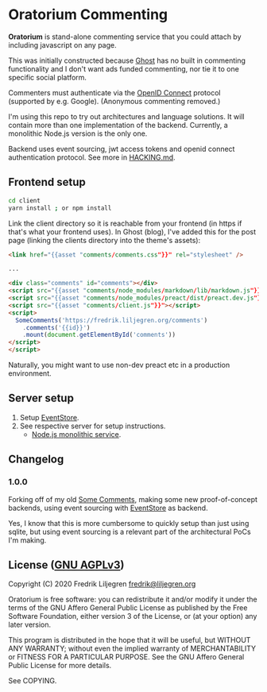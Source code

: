Oratorium Commenting
====================

**Oratorium** is stand-alone commenting service that you could attach by
including javascript on any page.

This was initially constructed because [Ghost](https://ghost.org/) has no built
in commenting functionality and I don't want ads funded commenting, nor tie it
to one specific social platform.

Commenters must authenticate via the
[OpenID Connect](https://openid.net/connect/) protocol (supported by
e.g. Google).  (Anonymous commenting removed.)

I'm using this repo to try out architectures and language solutions.  It will
contain more than one implementation of the backend.  Currently, a monolithic
Node.js version is the only one.

Backend uses event sourcing, jwt access tokens and openid connect
authentication protocol.  See more in [HACKING.md](./HACKING.md).


Frontend setup
--------------

```bash
cd client
yarn install ; or npm install
```

Link the client directory so it is reachable from your frontend (in https if
that's what your frontend uses).  In Ghost (blog), I've added this for the post
page (linking the clients directory into the theme's assets):

```html
<link href="{{asset "comments/comments.css"}}" rel="stylesheet" />

...

<div class="comments" id="comments"></div>
<script src="{{asset "comments/node_modules/markdown/lib/markdown.js"}}"></script>
<script src="{{asset "comments/node_modules/preact/dist/preact.dev.js"}}"></script>
<script src="{{asset "comments/client.js"}}"></script>
<script>
  SomeComments('https://fredrik.liljegren.org/comments')
    .comments('{{id}}')
    .mount(document.getElementById('comments'))
</script>
</script>
```

Naturally, you might want to use non-dev preact etc in a production environment.


Server setup
------------

1. Setup [EventStore](https://eventstore.org/).
2. See respective server for setup instructions.
   * [Node.js monolithic service](./backends/nodejs-monolith).


Changelog
---------

### 1.0.0

Forking off of my old [Some Comments](https://github.com/fiddur/some-comments),
making some new proof-of-concept backends, using event sourcing with
[EventStore](https://eventstore.org/) as backend.

Yes, I know that this is more cumbersome to quickly setup than just using
sqlite, but using event sourcing is a relevant part of the architectural PoCs
I'm making.


License ([GNU AGPLv3](http://www.gnu.org/licenses/agpl-3.0.html))
-----------------------------------------------------------------

Copyright (C) 2020 Fredrik Liljegren <fredrik@liljegren.org>

Oratorium is free software: you can redistribute it and/or modify it under the
terms of the GNU Affero General Public License as published by the Free
Software Foundation, either version 3 of the License, or (at your option) any
later version.

This program is distributed in the hope that it will be useful, but WITHOUT ANY
WARRANTY; without even the implied warranty of MERCHANTABILITY or FITNESS FOR A
PARTICULAR PURPOSE. See the GNU Affero General Public License for more details.

See COPYING.
